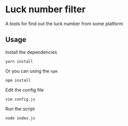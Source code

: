 # Luck number filter

A tools for find out the luck number from some platform

## Usage

Install the dependencies

    yarn install

Or you can using the `npm`

    npm install

Edit the config file

    vim config.js

Run the script

    node index.js
